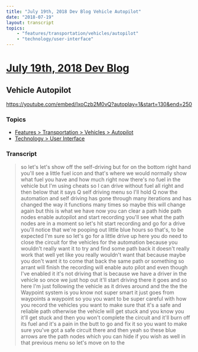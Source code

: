 ```yaml
---
title: "July 19th, 2018 Dev Blog Vehicle Autopilot"
date: "2018-07-19"
layout: transcript
topics:
    - "features/transportation/vehicles/autopilot"
    - "technology/user-interface"
---
```

# [July 19th, 2018 Dev Blog](../2018-07-19.md)
## Vehicle Autopilot
https://youtube.com/embed/IxoCzb2M0vQ?autoplay=1&start=130&end=250

### Topics
* [Features > Transportation > Vehicles > Autopilot](../topics/features/transportation/vehicles/autopilot.md)
* [Technology > User Interface](../topics/technology/user-interface.md)

### Transcript

> so let's let's show off the self-driving but for on the bottom right hand you'll see a little fuel icon and that's where we would normally show what fuel you have and how much right now there's no fuel in the vehicle but I'm using cheats so I can drive without fuel all right and then below that it says Q self driving menu so I'll hold Q now the automation and self driving has gone through many iterations and has changed the way it functions many times so maybe this will change again but this is what we have now you can clear a path hide path nodes enable autopilot and start recording you'll see what the path nodes are in a moment so let's hit start recording and go for a drive you'll notice that we're pooping out little blue hours so that's, to be expected I'm sure so let's go for a little drive up here you do need to close the circuit for the vehicles for the automation because you wouldn't really want it to try and find some path back it doesn't really work that well yet like you really wouldn't want that because maybe you don't want it to come that back the same path or something so arrant will finish the recording will enable auto pilot and even though I've enabled it it's not driving that is because we have a driver in the vehicle so once we just hop out it'll start driving there it goes and so here I'm just following the vehicle as it drives around and the the the Waypoint system is you know not super smart it just goes from waypoints a waypoint so you you want to be super careful with how you record the vehicles you want to make sure that it's a safe and reliable path otherwise the vehicle will get stuck and you know you it'll get stuck and then you won't complete the circuit and it'll burn off its fuel and it's a pain in the butt to go and fix it so you want to make sure you've got a safe circuit there and then yeah so these blue arrows are the path nodes which you can hide if you wish as well in that previous menu so let's move on to the
